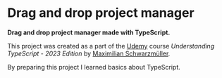 # Drag and drop project manager

**Drag and drop project manager made with TypeScript.**

This project was created as a part of the [Udemy](https://www.udemy.com/ 'Udemy') course _Understanding TypeScript - 2023 Edition_ by [Maximilian Schwarzmüller](https://twitter.com/maxedapps 'Maximilian Schwarzmüller on Twitter').

By preparing this project I learned basics about TypeScript.
